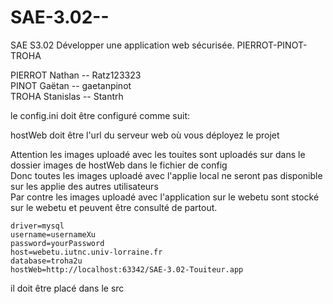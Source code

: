 # SAE-3.02--
SAE S3.02  Développer une application web sécurisée. PIERROT-PINOT-TROHA

PIERROT Nathan -- Ratz123323  
PINOT Gaëtan -- gaetanpinot  
TROHA Stanislas -- Stantrh  




le config.ini doit être configuré comme suit:  

hostWeb doit être l'url du serveur web où vous déployez le projet  

Attention les images uploadé avec les touites sont uploadés sur dans le dossier images de hostWeb dans le fichier de config  
Donc toutes les images uploadé avec l'applie local ne seront pas disponible sur les applie des autres utilisateurs  
Par contre les images uploadé avec l'application sur le webetu sont stocké sur le webetu et peuvent être consulté de partout.


```
driver=mysql
username=usernameXu
password=yourPassword
host=webetu.iutnc.univ-lorraine.fr
database=troha2u
hostWeb=http://localhost:63342/SAE-3.02-Touiteur.app
```
il doit être placé dans le src
